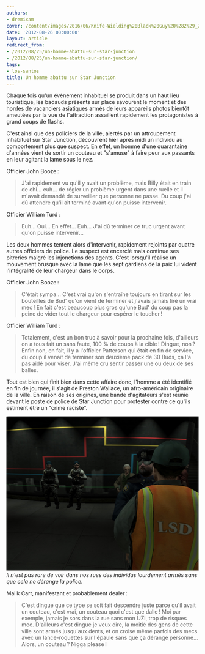 ```yaml
---
authors:
- dremixam
cover: /content/images/2016/06/Knife-Wielding%20Black%20Guy%20%282%29_2.jpg
date: '2012-08-26 00:00:00'
layout: article
redirect_from:
- /2012/08/25/un-homme-abattu-sur-star-junction
- /2012/08/25/un-homme-abattu-sur-star-junction/
tags:
- los-santos
title: Un homme abattu sur Star Junction
---
```



Chaque fois qu'un événement inhabituel se produit dans un haut lieu touristique, les badauds présents sur place savourent le moment et des hordes de vacanciers asiatiques armés de leurs appareils photos bientôt ameutées par la vue de l'attraction assaillent rapidement les protagonistes à grand coups de flashs.

C'est ainsi que des policiers de la ville, alertés par un attroupement inhabituel sur Star Junction, découvrent hier après midi un individu au comportement plus que suspect. En effet, un homme d'une quarantaine d'années vient de sortir un couteau et "s'amuse" à faire peur aux passants en leur agitant la lame sous le nez.

Officier John Booze :

> J'ai rapidement vu qu'il y avait un problème, mais Billy était en train de chi… euh… de régler un problème urgent dans une ruelle et il m'avait demandé de surveiller que personne ne passe. Du coup j'ai dû attendre qu'il ait terminé avant qu'on puisse intervenir.

Officier William Turd :

> Euh… Oui… En effet… Euh… J'ai dû terminer ce truc urgent avant qu'on puisse intervenir…

Les deux hommes tentent alors d'intervenir, rapidement rejoints par quatre autres officiers de police. Le suspect est encerclé mais continue ses pitreries malgré les injonctions des agents. C'est lorsqu'il réalise un mouvement brusque avec la lame que les sept gardiens de la paix lui vident l'intégralité de leur chargeur dans le corps.

Officier John Booze :

> C'était sympa… C'est vrai qu'on s'entraîne toujours en tirant sur les bouteilles de Bud' qu'on vient de terminer et j'avais jamais tiré un vrai mec ! En fait c'est beaucoup plus gros qu'une Bud' du coup pas la peine de vider tout le chargeur pour espérer le toucher !

Officier William Turd :

> Totalement, c'est un bon truc à savoir pour la prochaine fois, d'ailleurs on a tous fait un sans faute, 100 % de coups à la cible ! Dingue, non ? Enfin non, en fait, il y a l'officier Patterson qui était en fin de service, du coup il venait de terminer son deuxième pack de 30 Buds, ça l'a pas aidé pour viser. J'ai même cru sentir passer une ou deux de ses balles.

Tout est bien qui finit bien dans cette affaire donc, l'homme a été identifié en fin de journée, il s'agit de Preston Wallace, un afro-américain originaire de la ville. En raison de ses origines, une bande d'agitateurs s'est réunie devant le poste de police de Star Junction pour protester contre ce qu'ils estiment être un "crime raciste".

![Il n'est pas rare de voir dans nos rues des individus lourdement armés sans que cela ne dérange la police.](/content/images/2016/06/Armed%20Thugs_0.jpg)
_Il n'est pas rare de voir dans nos rues des individus lourdement armés sans que cela ne dérange la police._

Malik Carr, manifestant et probablement dealer :

> C'est dingue que ce type se soit fait descendre juste parce qu'il avait un couteau, c'est vrai, un couteau quoi c'est que dalle ! Moi par exemple, jamais je sors dans la rue sans mon UZI, trop de risques mec. D'ailleurs c'est dingue je veux dire, la moitié des gens de cette ville sont armés jusqu'aux dents, et on croise même parfois des mecs avec un lance-roquettes sur l'épaule sans que ça dérange personne… Alors, un couteau ? Nigga please !